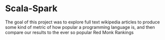 # Scala-Spark
The goal of this project was to explore full text wikipedia articles to produce some kind of metric of how popular a programming language is, and then compare our results to the ever so popular Red Monk Rankings
